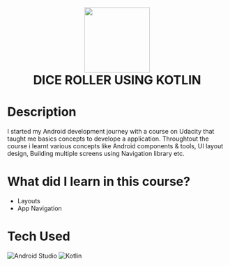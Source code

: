 <div align="center">
      <h1> <img src="https://img.icons8.com/color/512/android-studio--v3.png" width="150px"><br/>DICE ROLLER USING KOTLIN</h1>
     </div>


# Description

I started my Android development journey with a course on Udacity that taught me basics concepts to develope a application.
Throughtout the course i learnt various concepts like Android components & tools, UI layout design, Building multiple screens using Navigation library etc.



# What did I learn in this course?

- Layouts
- App Navigation

# Tech Used
![Android Studio](https://img.icons8.com/color/2x/android-studio--v2.png)  ![Kotlin](https://seeklogo.com/images/K/kotlin-logo-E4C9B2C4CF-seeklogo.com.png)
